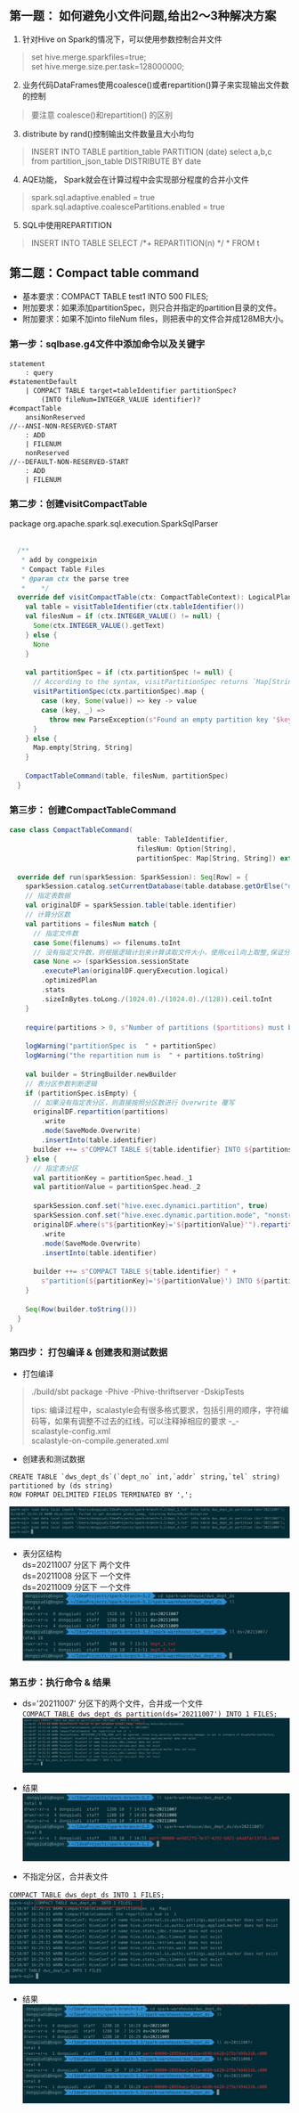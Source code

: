 ## 第一题： 如何避免小文件问题,给出2～3种解决方案

1. 针对Hive on Spark的情况下，可以使用参数控制合并文件  
> set hive.merge.sparkfiles=true;  
> set hive.merge.size.per.task=128000000;

2. 业务代码DataFrames使用coalesce()或者repartition()算子来实现输出文件数的控制  
> 要注意 coalesce()和repartition() 的区别
   
3. distribute by rand()控制输出文件数量且大小均匀 
> INSERT INTO TABLE partition_table PARTITION (date) select a,b,c from partition_json_table DISTRIBUTE BY date

4. AQE功能， Spark就会在计算过程中会实现部分程度的合并小文件
> spark.sql.adaptive.enabled = true  
> spark.sql.adaptive.coalescePartitions.enabled = true

5. SQL中使用REPARTITION
> INSERT INTO TABLE  SELECT /*+ REPARTITION(n) */ * FROM t

## 第二题：Compact table command

- 基本要求：COMPACT TABLE test1 INTO 500 FILES;
- 附加要求：如果添加partitionSpec，则只合并指定的partition目录的文件。
- 附加要求：如果不加into fileNum files，则把表中的文件合并成128MB大小。

### 第一步：sqlbase.g4文件中添加命令以及关键字
```shell
statement
    : query                                                            #statementDefault
    | COMPACT TABLE target=tableIdentifier partitionSpec?
        (INTO fileNum=INTEGER_VALUE identifier)?                       #compactTable
    ansiNonReserved
//--ANSI-NON-RESERVED-START
    : ADD
    | FILENUM
    nonReserved
//--DEFAULT-NON-RESERVED-START
    : ADD
    | FILENUM
```
 
### 第二步：创建visitCompactTable  

package org.apache.spark.sql.execution.SparkSqlParser
```scala

  /**
   * add by congpeixin
   * Compact Table Files
   * @param ctx the parse tree
   *    */
  override def visitCompactTable(ctx: CompactTableContext): LogicalPlan = withOrigin(ctx) {
    val table = visitTableIdentifier(ctx.tableIdentifier())
    val filesNum = if (ctx.INTEGER_VALUE() != null) {
      Some(ctx.INTEGER_VALUE().getText)
    } else {
      None
    }

    val partitionSpec = if (ctx.partitionSpec != null) {
      // According to the syntax, visitPartitionSpec returns `Map[String, Option[String]]`.
      visitPartitionSpec(ctx.partitionSpec).map {
        case (key, Some(value)) => key -> value
        case (key, _) =>
          throw new ParseException(s"Found an empty partition key '$key'.", ctx)
      }
    } else {
      Map.empty[String, String]
    }

    CompactTableCommand(table, filesNum, partitionSpec)
  }
```

### 第三步： 创建CompactTableCommand

```scala
case class CompactTableCommand(
                                table: TableIdentifier,
                                filesNum: Option[String],
                                partitionSpec: Map[String, String]) extends LeafRunnableCommand with Logging {

  override def run(sparkSession: SparkSession): Seq[Row] = {
    sparkSession.catalog.setCurrentDatabase(table.database.getOrElse("default"))
    // 指定表数据
    val originalDF = sparkSession.table(table.identifier)
    // 计算分区数
    val partitions = filesNum match {
      // 指定文件数  
      case Some(filenums) => filenums.toInt
      // 没有指定文件数，则根据逻辑计划来计算读取文件大小，使用ceil向上取整,保证分区数至少为1
      case None => (sparkSession.sessionState
        .executePlan(originalDF.queryExecution.logical)
        .optimizedPlan
        .stats
        .sizeInBytes.toLong./(1024.0)./(1024.0)./(128)).ceil.toInt
    }

    require(partitions > 0, s"Number of partitions ($partitions) must be positive.")

    logWarning("partitionSpec is  " + partitionSpec)
    logWarning("the repartition num is  " + partitions.toString)

    val builder = StringBuilder.newBuilder
    // 表分区参数判断逻辑
    if (partitionSpec.isEmpty) {
      // 如果没有指定表分区，则直接按照分区数进行 Overwrite 覆写
      originalDF.repartition(partitions)
        .write
        .mode(SaveMode.Overwrite)
        .insertInto(table.identifier)
      builder ++= s"COMPACT TABLE ${table.identifier} INTO ${partitions} FILES"
    } else {
      // 指定表分区
      val partitionKey = partitionSpec.head._1
      val partitionValue = partitionSpec.head._2
      
      sparkSession.conf.set("hive.exec.dynamici.partition", true)
      sparkSession.conf.set("hive.exec.dynamic.partition.mode", "nonstrict")
      originalDF.where(s"${partitionKey}='${partitionValue}'").repartition(partitions)
        .write
        .mode(SaveMode.Overwrite)
        .insertInto(table.identifier)

      builder ++= s"COMPACT TABLE ${table.identifier} " +
        s"partition(${partitionKey}='${partitionValue}') INTO ${partitions} FILES"
    }

    Seq(Row(builder.toString()))
  }
}
```

### 第四步： 打包编译 & 创建表和测试数据

- 打包编译
> ./build/sbt package -Phive -Phive-thriftserver -DskipTests  
>  
> tips: 编译过程中，scalastyle会有很多格式要求，包括引用的顺序，字符编码等，如果有调整不过去的红线，可以注释掉相应的要求 -_-   
> scalastyle-config.xml  
> scalastyle-on-compile.generated.xml

- 创建表和测试数据
```shell
CREATE TABLE `dws_dept_ds`(`dept_no` int,`addr` string,`tel` string) 
partitioned by (ds string) 
ROW FORMAT DELIMITED FIELDS TERMINATED BY ',';
```
![](2-1.png)

- 表分区结构  
ds=20211007 分区下 两个文件  
ds=20211008 分区下 一个文件  
ds=20211009 分区下 一个文件  
![](2-2.png)

### 第五步：执行命令 & 结果

- ds='20211007' 分区下的两个文件，合并成一个文件  
`COMPACT TABLE dws_dept_ds partition(ds='20211007') INTO 1 FILES;`
![](2-3.png)

- 结果
![](2-4.png)


- 不指定分区，合并表文件

`COMPACT TABLE dws_dept_ds INTO 1 FILES;`
![](2-5.png)

- 结果
![](2-6.png)